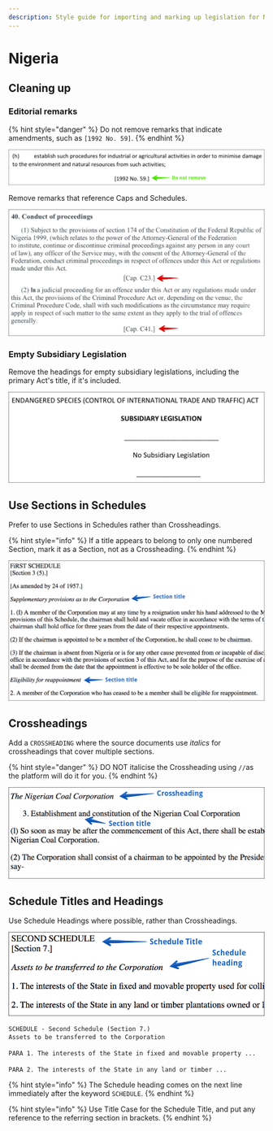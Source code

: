 ```yaml
---
description: Style guide for importing and marking up legislation for Nigeria.
---
```


# Nigeria

## Cleaning up

### Editorial remarks

{% hint style="danger" %}
Do not remove remarks that indicate amendments, such as `[1992 No. 59]`.
{% endhint %}

![](../.gitbook/assets/remark-act.png)

Remove remarks that reference Caps and Schedules.

![](../.gitbook/assets/remarks-cap.png)

### Empty Subsidiary Legislation

Remove the headings for empty subsidiary legislations, including the primary Act's title, if it's included.

![](../.gitbook/assets/subleg.png)

## Use Sections in Schedules

Prefer to use Sections in Schedules rather than Crossheadings.

{% hint style="info" %}
If a title appears to belong to only one numbered Section, mark it as a Section, not as a Crossheading.
{% endhint %}

![](../.gitbook/assets/schedule-section-titles.png)

## Crossheadings

Add a `CROSSHEADING` where the source documents use _italics_ for crossheadings that cover multiple sections.

{% hint style="danger" %}
DO NOT italicise the Crossheading using `//`as the platform will do it for you.
{% endhint %}

![](../.gitbook/assets/crossheading.png)

## Schedule Titles and Headings

Use Schedule Headings where possible, rather than Crossheadings.  

![](../.gitbook/assets/schedule-headings.png)

```text
SCHEDULE - Second Schedule (Section 7.)
Assets to be transferred to the Corporation

PARA 1. The interests of the State in fixed and movable property ...

PARA 2. The interests of the State in any land or timber ...
```

{% hint style="info" %}
The Schedule heading comes on the next line immediately after the keyword `SCHEDULE`.
{% endhint %}

{% hint style="info" %}
Use Title Case for the Schedule Title, and put any reference to the referring section in brackets.
{% endhint %}

